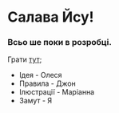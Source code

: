 # Салава Йсу!

### Всьо ше поки в розробці.

Грати [тут](https://mrdshaggy.github.io/otchenash/build/index.html);

* Ідея - Олеся
* Правила - Джон
* Ілюстрації - Маріанна
* Замут - Я

